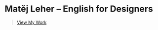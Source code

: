# Matěj Leher – English for Designers

>[View My Work](https://MatejLeher.github.io/english-for-designers)
